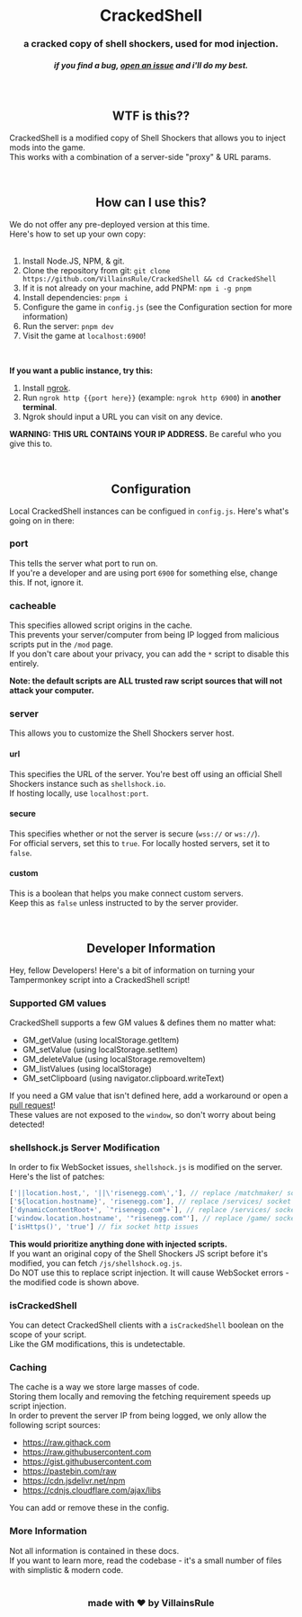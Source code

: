 <div align="center">
    <h1>CrackedShell</h1>
    <h3>a cracked copy of shell shockers, used for mod injection.</h3>
    <h5>if you find a bug, <a href="https://github.com/VillainsRule/CrackedShell/issues">open an issue</a> and i'll do my best.</h5>
</div>

<br>
<h2 align="center">WTF is this??</h2>

CrackedShell is a modified copy of Shell Shockers that allows you to inject mods into the game.<br>
This works with a combination of a server-side "proxy" & URL params.

<br>
<h2 align="center">How can I use this?</h2>

We do not offer any pre-deployed version at this time.<br>
Here's how to set up your own copy:<br>
<br>
1. Install Node.JS, NPM, & git.
2. Clone the repository from git: `git clone https://github.com/VillainsRule/CrackedShell && cd CrackedShell`
3. If it is not already on your machine, add PNPM: `npm i -g pnpm`
4. Install dependencies: `pnpm i`
5. Configure the game in `config.js` (see the Configuration section for more information)
6. Run the server: `pnpm dev`
7. Visit the game at `localhost:6900`!
<br>

**If you want a public instance, try this:**
1. Install [ngrok](https://ngrok.com/download).
2. Run `ngrok http {{port here}}` (example: `ngrok http 6900`) in **another terminal**.
3. Ngrok should input a URL you can visit on any device.

**WARNING: THIS URL CONTAINS YOUR IP ADDRESS.** Be careful who you give this to.


<br>
<h2 align="center">Configuration</h2>

Local CrackedShell instances can be configued in `config.js`. Here's what's going on in there:

### port
This tells the server what port to run on.<br>
If you're a developer and are using port `6900` for something else, change this. If not, ignore it.

### cacheable
This specifies allowed script origins in the cache.<br>
This prevents your server/computer from being IP logged from malicious scripts put in the `/mod` page.<br>
If you don't care about your privacy, you can add the `*` script to disable this entirely.<br>

**Note: the default scripts are ALL trusted raw script sources that will not attack your computer.**

### server
This allows you to customize the Shell Shockers server host.

#### url
This specifies the URL of the server. You're best off using an official Shell Shockers instance such as `shellshock.io`.<br>
If hosting locally, use `localhost:port`.

#### secure
This specifies whether or not the server is secure (`wss://` or `ws://`).<br>
For official servers, set this to `true`. For locally hosted servers, set it to `false`.

#### custom
This is a boolean that helps you make connect custom servers.<br>
Keep this as `false` unless instructed to by the server provider.

<br>
<h2 align="center">Developer Information</h2>

Hey, fellow Developers! Here's a bit of information on turning your Tampermonkey script into a CrackedShell script!

### Supported GM values
CrackedShell supports a few GM values & defines them no matter what:

- GM_getValue (using localStorage.getItem)
- GM_setValue (using localStorage.setItem)
- GM_deleteValue (using localStorage.removeItem)
- GM_listValues (using localStorage)
- GM_setClipboard (using navigator.clipboard.writeText)

If you need a GM value that isn't defined here, add a workaround or open a [pull request](https://github.com/VillainsRule/CrackedShell/pulls)!<br>
These values are not exposed to the `window`, so don't worry about being detected!

### shellshock.js Server Modification
In order to fix WebSocket issues, `shellshock.js` is modified on the server. Here's the list of patches:
```js
['||location.host,', '||\'risenegg.com\','], // replace /matchmaker/ socket
['${location.hostname}', 'risenegg.com'], // replace /services/ socket
['dynamicContentRoot+', `"risenegg.com"+`], // replace /services/ socket
['window.location.hostname', '"risenegg.com"'], // replace /game/ socket
['isHttps()', 'true'] // fix socket http issues
```

**This would prioritize anything done with injected scripts.**<br>
If you want an original copy of the Shell Shockers JS script before it's modified, you can fetch `/js/shellshock.og.js`.<br>
Do NOT use this to replace script injection. It will cause WebSocket errors - the modified code is shown above.

### isCrackedShell
You can detect CrackedShell clients with a `isCrackedShell` boolean on the scope of your script.<br>
Like the GM modifications, this is undetectable.

### Caching
The cache is a way we store large masses of code.<br>
Storing them locally and removing the fetching requirement speeds up script injection.<br>
In order to prevent the server IP from being logged, we only allow the following script sources:

- https://raw.githack.com
- https://raw.githubusercontent.com
- https://gist.githubusercontent.com
- https://pastebin.com/raw
- https://cdn.jsdelivr.net/npm
- https://cdnjs.cloudflare.com/ajax/libs

You can add or remove these in the config.

### More Information
Not all information is contained in these docs.<br>
If you want to learn more, read the codebase - it's a small number of files with simplistic & modern code.
<br>
<br>
<h3 align="center">made with ❤️ by VillainsRule</h3>